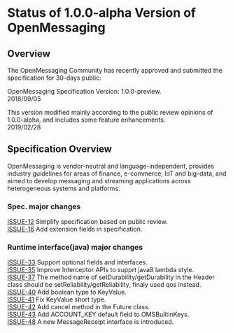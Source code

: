 # Status of 1.0.0-alpha Version of OpenMessaging


## Overview
The OpenMessaging Community has recently approved and submitted the specification for 30-days public:

OpenMessaging Specification Version: 1.0.0-preview.     
2018/09/05    

This version modified mainly according to the public review opinions of 1.0.0-alpha, and includes some feature enhancements.       
2019/02/28

## Specification Overview

OpenMessaging is vendor-neutral and language-independent, provides industry guidelines for areas of finance, e-commerce,
IoT and big-data, and aimed to develop messaging and streaming applications across heterogeneous systems and platforms.     

### Spec. major changes
[ISSUE-12](https://github.com/openmessaging/specification/issues/12) Simplify specification based on public review.       
[ISSUE-16](https://github.com/openmessaging/specification/issues/16) Add extension fields in specification.    


### Runtime interface(java) major changes
[ISSUE-33](https://github.com/openmessaging/openmessaging-java/issues/33) Support optional fields and interfaces.    
[ISSUE-35](https://github.com/openmessaging/openmessaging-java/issues/35) Improve Interceptor APIs to supprt java8 
lambda style.    
[ISSUE-37](https://github.com/openmessaging/openmessaging-java/issues/37) The method name of setDurability/getDurability
 in the Header class should be setReliability/getReliability, finaly used qos instead.    
[ISSUE-40](https://github.com/openmessaging/openmessaging-java/issues/40) Add boolean type to KeyValue.       
[ISSUE-41](https://github.com/openmessaging/openmessaging-java/issues/41) Fix KeyValue short type.    
[ISSUE-42](https://github.com/openmessaging/openmessaging-java/issues/42) Add cancel method in the Future class.     
[ISSUE-43](https://github.com/openmessaging/openmessaging-java/issues/43) Add ACCOUNT_KEY default field to OMSBuiltinKeys.     
[ISSUE-48](https://github.com/openmessaging/openmessaging-java/issues/48) A new MessageReceipt interface is introduced.    
